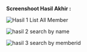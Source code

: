 **Screenshoot Hasil Akhir :**

![Hasil 1 List All Member](https://user-images.githubusercontent.com/8111407/37217191-75f281e6-23ef-11e8-8780-743d3dc7f7ce.PNG)

![hasil 2 search by name](https://user-images.githubusercontent.com/8111407/37217279-b4fe55fe-23ef-11e8-8049-e01c213fe1b1.PNG)

![hasil 3 search by memberid](https://user-images.githubusercontent.com/8111407/37217336-d0f1928a-23ef-11e8-803d-3523439ce1ee.PNG)
